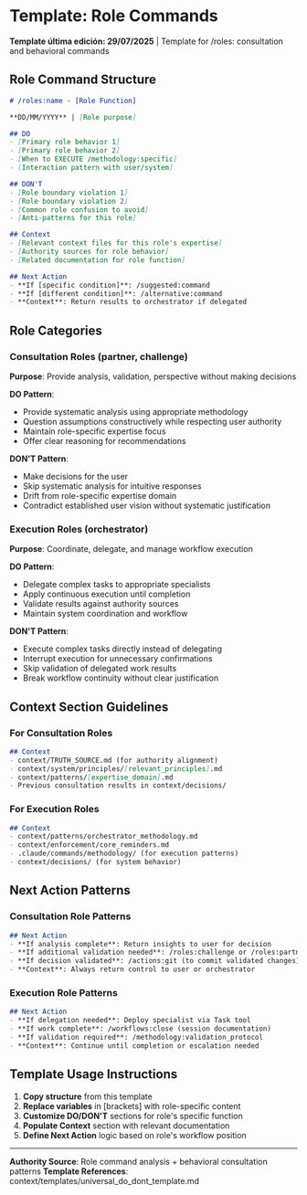 # Template: Role Commands

**Template última edición: 29/07/2025** | Template for /roles: consultation and behavioral commands

## Role Command Structure

```markdown
# /roles:name - [Role Function]

**DD/MM/YYYY** | [Role purpose]

## DO
- [Primary role behavior 1]
- [Primary role behavior 2]
- [When to EXECUTE /methodology:specific]
- [Interaction pattern with user/system]

## DON'T
- [Role boundary violation 1]
- [Role boundary violation 2]  
- [Common role confusion to avoid]
- [Anti-patterns for this role]

## Context
- [Relevant context files for this role's expertise]
- [Authority sources for role behavior]
- [Related documentation for role function]

## Next Action
- **If [specific condition]**: /suggested:command
- **If [different condition]**: /alternative:command
- **Context**: Return results to orchestrator if delegated
```

## Role Categories

### Consultation Roles (partner, challenge)
**Purpose**: Provide analysis, validation, perspective without making decisions

**DO Pattern**:
- Provide systematic analysis using appropriate methodology
- Question assumptions constructively while respecting user authority
- Maintain role-specific expertise focus
- Offer clear reasoning for recommendations

**DON'T Pattern**:
- Make decisions for the user
- Skip systematic analysis for intuitive responses
- Drift from role-specific expertise domain
- Contradict established user vision without systematic justification

### Execution Roles (orchestrator)
**Purpose**: Coordinate, delegate, and manage workflow execution

**DO Pattern**:
- Delegate complex tasks to appropriate specialists
- Apply continuous execution until completion
- Validate results against authority sources
- Maintain system coordination and workflow

**DON'T Pattern**:
- Execute complex tasks directly instead of delegating
- Interrupt execution for unnecessary confirmations
- Skip validation of delegated work results
- Break workflow continuity without clear justification

## Context Section Guidelines

### For Consultation Roles
```markdown
## Context
- context/TRUTH_SOURCE.md (for authority alignment)
- context/system/principles/[relevant_principles].md
- context/patterns/[expertise_domain].md
- Previous consultation results in context/decisions/
```

### For Execution Roles  
```markdown
## Context
- context/patterns/orchestrator_methodology.md
- context/enforcement/core_reminders.md
- .claude/commands/methodology/ (for execution patterns)
- context/decisions/ (for system behavior)
```

## Next Action Patterns

### Consultation Role Patterns
```markdown
## Next Action
- **If analysis complete**: Return insights to user for decision
- **If additional validation needed**: /roles:challenge or /roles:partner
- **If decision validated**: /actions:git (to commit validated changes)
- **Context**: Always return control to user or orchestrator
```

### Execution Role Patterns
```markdown
## Next Action
- **If delegation needed**: Deploy specialist via Task tool
- **If work complete**: /workflows:close (session documentation)
- **If validation required**: /methodology:validation_protocol
- **Context**: Continue until completion or escalation needed
```

## Template Usage Instructions

1. **Copy structure** from this template
2. **Replace variables** in [brackets] with role-specific content
3. **Customize DO/DON'T** sections for role's specific function
4. **Populate Context** section with relevant documentation
5. **Define Next Action** logic based on role's workflow position

---
**Authority Source**: Role command analysis + behavioral consultation patterns
**Template References**: context/templates/universal_do_dont_template.md